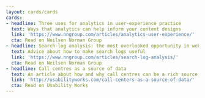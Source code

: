 ```yaml
---
layout: cards/cards
cards:
- headline: Three uses for analytics in user-experience practice
  text: Ways that analytics can help inform your content designs
  link: 'https://www.nngroup.com/articles/analytics-user-experience/'
  cta: Read on Neilsen Norman Group
- headline: Search-log analysis: the most overlooked opportunity in web UX research
  text: Advice about how to make search logs useful
  link: 'https://www.nngroup.com/articles/search-log-analysis/'
  cta: Read on Neilsen Norman Group
- headline: Call centres as a source of data
  text: An article about how and why call centres can be a rich source of data
  link: 'http://usabilityworks.com/call-centers-as-a-source-of-data/'
  cta: Read on Usability Works
---
```

